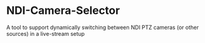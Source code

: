 # NDI-Camera-Selector
A tool to support dynamically switching between NDI PTZ cameras (or other sources) in a live-stream setup
